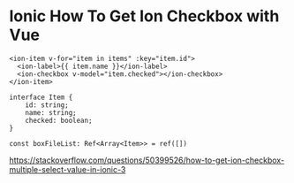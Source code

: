 # Ionic How To Get Ion Checkbox with Vue

```
<ion-item v-for="item in items" :key="item.id">
  <ion-label>{{ item.name }}</ion-label>
  <ion-checkbox v-model="item.checked"></ion-checkbox>
</ion-item>

interface Item {
    id: string;
    name: string;
    checked: boolean;
}

const boxFileList: Ref<Array<Item>> = ref([])
```

https://stackoverflow.com/questions/50399526/how-to-get-ion-checkbox-multiple-select-value-in-ionic-3
